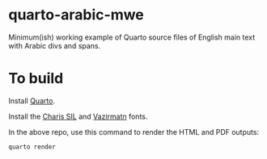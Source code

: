 # quarto-arabic-mwe
Minimum(ish) working example of Quarto source files of English main text with Arabic divs and spans.

# To build

Install [Quarto](https://quarto.org/docs/get-started/).

Install the [Charis SIL](https://software.sil.org/charis/download/)
and [Vazirmatn](https://github.com/rastikerdar/vazirmatn/releases/tag/v33.003)
fonts.

In the above repo, use this command to render the HTML and PDF outputs:

```
quarto render
```

